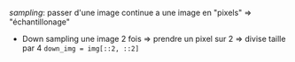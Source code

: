 
*sampling*: passer d'une image continue a une image en "pixels"
    ⇒ "échantillonage"

- Down sampling une image 2 fois => prendre un pixel sur 2 => divise taille par 4
    `down_img = img[::2, ::2]`

